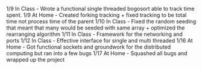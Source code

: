 1/9 In Class - Wrote a functional single threaded bogosort able to track time spent.
1/9 At Home - Created forking tracking + fixed tracking to be total time not process time of the parent
1/10 In Class - Fixed the random seeding that meant that many would be seeded with same array + optimized the rearranging algorithm
1/11 In Class - Framework for the networking and ports
1/12 In Class - Effective interface for single and multi threaded
1/16 At Home - Got functional sockets and groundwork for the distributed computing but ran into a few bugs
1/17 At Home - Squashed all bugs and wrapped up the project